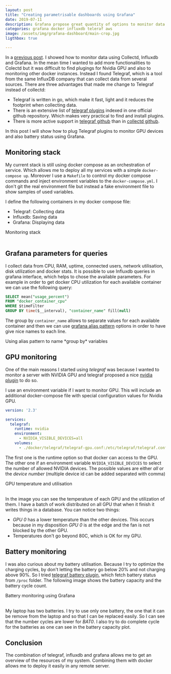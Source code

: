 ```yaml
---
layout: post
title: "Creating parametrisable dashboards using Grafana"
date: 2019-07-11
description: Grafana propose great quantity of options to monitor data. This posts shows how to build plots using parameters form queries.
categories: grafana docker influxdb teleraf aws
image: /assets/img/grafana-dashboard/main-crop.jpg
ligthbox: true

---
```


In a [previous post](/blog/music-voice-cotrol).  I showed how to monitor data using Collectd, Influxdb and Grafana. 
In the mean time I wanted to add more functionalities to Colectd but it was difficult
to find plugings for Nvidia GPU and also to monitoring other docker instances.
Instead I found Telegraf, which is a tool from the same InfluxDB company that can collect data from several sources.
There are three advantages that made me change to Telegraf instead of collectd:
* Telegraf is written in go, which make it fast, light and it reduces the footprint when collecting data.
* There is an extensive list of [telegraf plugins](https://github.com/influxdata/telegraf/tree/master/plugins/inputs) indexed in one official github repository. Which makes very practical to find and install plugins.
* There is more active support in [telegraf github](https://github.com/influxdata/telegraf) than in [collectd github](https://github.com/collectd/collectd).

In this post I will show how to plug Telegraf plugins to monitor GPU devices and also battery status using Grafana.

## Monitoring stack

My current stack is still using docker compose as an orchestration of service.
Which allows me to deploy all my services with a simple `docker-compose up`. 
Moreover I use a `Makefile` to control my docker compose commands and inject
environment variables to the `docker-compose.yml`.
I don't git the real environment file but instead a fake environment file to
show samples of used variables.

I define the following containers in my docker compose file:
* Telegraf: Collecting data
* Influxdb: Saving data
* Grafana: Displaying data

<amp-image-lightbox id="lightbox1"
  layout="nodisplay"></amp-image-lightbox>
<amp-img on="tap:lightbox1"
  role="button"
  tabindex="0"
  aria-describedby="imageDescription1"
  alt="Monitoring stack telegraf, influxdb and grafana"
  title="Monitoring stack telegraf, influxdb and grafana"
  src="/assets/img/grafana-dashboard/main.jpg"
  layout="intrinsic"
  width="1106"
  height="729"></amp-img>
<div id="imageDescription1">
  Monitoring stack
</div>
<br>


## Grafana parameters for queries

I collect data from CPU, RAM, uptime, connected users, network utilisation, disk utilization and docker stats.
It is possible to use Influxdb queries in grafana interface, which helps to chose the available parameters. 
For example in order to get docker CPU utilization for each available container we can use the following query:

```sql
SELECT mean("usage_percent") 
FROM "docker_container_cpu" 
WHERE $timeFilter
GROUP BY time($__interval), "container_name" fill(null)
```

The group by `container_name` allows to separate values for each available container and then we can use [grafana alias pattern](https://grafana.com/docs/features/datasources/influxdb/#alias-patterns) options in order to have give nice names to each line.

<amp-image-lightbox id="lightbox2"
  layout="nodisplay"></amp-image-lightbox>
<amp-img on="tap:lightbox2"
  role="button"
  tabindex="0"
  aria-describedby="imageDescription2"
  alt="using alias pattern in grafana"
  title="Using alias pattern in grafana"
  src="/assets/img/grafana-dashboard/pattern_alias.jpg"
  layout="intrinsic"
  width="1320"
  height="567"></amp-img>
<div id="imageDescription2">
  Using alias pattern to name *group by* variables
</div>


## GPU monitoring

One of the main reasons I started using *telegraf* was because I wanted to monitor a server with NVIDIA GPU and telegraf proposed a nice 
[nvidia plugin](https://github.com/influxdata/telegraf/tree/master/plugins/inputs/nvidia_smi)
to do so.

I use an environment variable if I want to monitor GPU. This will include an
additional docker-compose file with special configuration values for Nvidia
GPU.

```yml
version: '2.3'

services:
  telegraf:
    runtime: nvidia
    environment:
      - NVIDIA_VISIBLE_DEVICES=all
    volumes:
      - ./docker/telegraf/telegraf-gpu.conf:/etc/telegraf/telegraf.conf
```

The first one is the runtime option so that docker can access to the GPU. The other one if an environment variable `NVIDIA_VISIBLE_DEVICES` to select the number of allowed NVIDIA devices. The possible values are either *all* or the *device number* (multiple device id can be added separated with comma)



<amp-image-lightbox id="lightbox3"
  layout="nodisplay"></amp-image-lightbox>
<amp-img on="tap:lightbox3"
  role="button"
  tabindex="0"
  aria-describedby="imageDescription3"
  alt="NVIDIA GPU temperature and utilisation in grafana"
  title="GPU temperature and utilisation"
  src="/assets/img/grafana-dashboard/nvidia.jpg"
  layout="intrinsic"
  width="1270"
  height="367"></amp-img>
<div id="imageDescription3">
  GPU temperature and utilisation
</div>
<br>

In the image you can see the temperature of each GPU and the utilization of them. I have a batch of work distributed on all GPU that when it finish it writes things in a database. You can notice two things:
* *GPU 0* has a lower temperature than the other devices. This occurs because in my disposition *GPU 0* is at the edge and the fan is not blocked by the other GPU.
* Temperatures don't go beyond 80C, which is OK for my GPU.

## Battery monitoring

I was also curious about my battery utilisation. Because I try to optimize the
charging cycles, by don't letting the battery go below 20% and not charging
above 90%.
So I tried [telegraf battery plugin](https://dev.sigpipe.me/dashie/telegraf-plugins),
which fetch battery status from `/proc` folder.
The following image shows the battery capacity and the battery cycle count.

<amp-image-lightbox id="lightbox4"
  layout="nodisplay"></amp-image-lightbox>
<amp-img on="tap:lightbox4"
  role="button"
  tabindex="0"
  aria-describedby="imageDescription4"
  alt="Battery monitoring using grafana"
  title="Battery monitoring using grafana"
  src="/assets/img/grafana-dashboard/battery.jpg"
  layout="intrinsic"
  width="1283"
  height="316"></amp-img>
<div id="imageDescription4">
  Battery monitoring using Grafana
</div>
<br>

My laptop has two batteries. I try to use only one battery, the one that it can be remove from the laptop and so that I can be replaced easily. So I can see that the number cycles are lower for *BAT0*.
I also try to do complete cycle for the batteries as one can see in the battery capacity plot.


## Conclusion

The combination of telegraf, influxdb and grafana allows me to get an overview of the resources of my system. Combining them with docker allows me to deploy it easily in any remote server.
